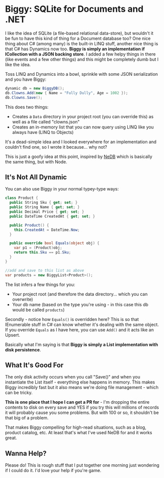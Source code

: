 # Biggy: SQLite for Documents and .NET

I like the idea of SQLite (a file-based relational data-store), but wouldn't it be fun to have this kind of thing for a Document database too? One nice thing about C# (among many) is the built-in
LINQ stuff, another nice thing is that C# has Dynamics now too. **Biggy is simply an implementation if ICollection<T> with a JSON backing store**. I added a few helpy things 
in there (like events and a few other things) and this might be completely dumb but I like the idea.

Toss LINQ and Dynamics into a bowl, sprinkle with some JSON serialization and you have Biggy:

```csharp
dynamic db = new BiggyDB();
db.Clowns.Add(new { Name = "Fully Dully", Age = 1002 });
db.Clowns.Save();
```
This does two things:

 - Creates a `Data` directory in your project root (you can override this) as well as a file called "clowns.json"
 - Creates an in-memory list that you can now query using LINQ like you always have (LINQ to Objects)
 
It's a dead-simple idea and I looked everywhere for an implementation and couldn't find one, so I wrote it because... why not?

This is just a goofy idea at this point, inspired by [NeDB](https://github.com/louischatriot/nedb) which is basically the same thing, but with Node.

## It's Not All Dynamic

You can also use Biggy in your normal typey-type ways:

```csharp
class Product {
  public String Sku { get; set; }
  public String Name { get; set; }
  public Decimal Price { get; set; }
  public DateTime CreatedAt { get; set; }

  public Product() {
    this.CreatedAt = DateTime.Now;
  }

  public override bool Equals(object obj) {
    var p1 = (Product)obj;
    return this.Sku == p1.Sku;
  }
} 

//add and save to this list as above
var products = new BiggyList<Product>();
```

The list infers a few things for you:

 - Your project root (and therefore the data directory... which you can overwrite)
 - Your db name (based on the type you're using - in this case this db would be called `products`)

Secondly - notice how `Equals()` is overridden here? This is so that IEnumerable stuff in C# can know whether it's dealing with the same object. If you override `Equals` as I have here,
you can use `Add()` and it acts like an Upsert.

Basically what I'm saying is that **Biggy is simply a List implementation with disk persistence**.

## What It's Good For

The only disk activity occurs when you call "Save()" and when you instantiate the List itself - everything else happens in memory. This makes Biggy incredibly fast but it also means we're doing file 
management - which can be tricky.

**This is one place that I hope I can get a PR for** - I'm dropping the entire contents to disk on every save and YES if you try this will millions of records it will probably cause you some problems. But with 
100 or so, it shouldn't be that big of a problem.

That makes Biggy compelling for high-read situations, such as a blog, product catalog, etc. At least that's what I've used NeDB for and it works great.

## Wanna Help?

Please do! This is rough stuff that I put together one morning just wondering if I could do it. I'd love your help if you're game.




